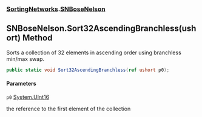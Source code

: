 ### [SortingNetworks](SortingNetworks.md 'SortingNetworks').[SNBoseNelson](SortingNetworks.SNBoseNelson.md 'SortingNetworks.SNBoseNelson')

## SNBoseNelson.Sort32AscendingBranchless(ushort) Method

Sorts a collection of 32 elements in ascending order using branchless min/max swap.

```csharp
public static void Sort32AscendingBranchless(ref ushort p0);
```
#### Parameters

<a name='SortingNetworks.SNBoseNelson.Sort32AscendingBranchless(ushort).p0'></a>

`p0` [System.UInt16](https://docs.microsoft.com/en-us/dotnet/api/System.UInt16 'System.UInt16')

the reference to the first element of the collection